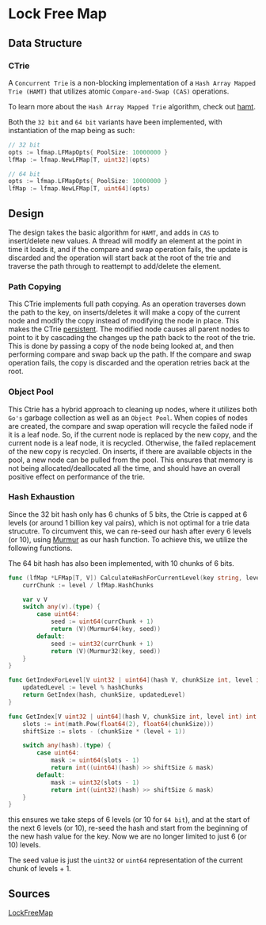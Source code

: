 # Lock Free Map


## Data Structure 

### CTrie

A `Concurrent Trie` is a non-blocking implementation of a `Hash Array Mapped Trie (HAMT)` that utilizes atomic `Compare-and-Swap (CAS)` operations.

To learn more about the `Hash Array Mapped Trie` algorithm, check out [hamt](https://github.com/sirgallo/hamt/blob/main/docs/HashArrayMappedTrie.md).

Both the `32 bit` and `64 bit` variants have been implemented, with instantiation of the map being as such:

```go
// 32 bit
opts := lfmap.LFMapOpts{ PoolSize: 10000000 }
lfMap := lfmap.NewLFMap[T, uint32](opts)

// 64 bit
opts := lfmap.LFMapOpts{ PoolSize: 10000000 }
lfMap := lfmap.NewLFMap[T, uint64](opts)
```


## Design

The design takes the basic algorithm for `HAMT`, and adds in `CAS` to insert/delete new values. A thread will modify an element at the point in time it loads it, and if the compare and swap operation fails, the update is discarded and the operation will start back at the root of the trie and traverse the path through to reattempt to add/delete the element.


### Path Copying

This CTrie implements full path copying. As an operation traverses down the path to the key, on inserts/deletes it will make a copy of the current node and modify the copy instead of modifying the node in place. This makes the CTrie [persistent](https://en.wikipedia.org/wiki/Persistent_data_structure). The modified node causes all parent nodes to point to it by cascading the changes up the path back to the root of the trie. This is done by passing a copy of the node being looked at, and then performing compare and swap back up the path. If the compare and swap operation fails, the copy is discarded and the operation retries back at the root.


### Object Pool

This Ctrie has a hybrid approach to cleaning up nodes, where it utilizes both `Go's` garbage collection as well as an `Object Pool`. When copies of nodes are created, the compare and swap operation will recycle the failed node if it is a leaf node. So, if the current node is replaced by the new copy, and the current node is a leaf node, it is recycled. Otherwise, the failed replacement of the new copy is recycled. On inserts, if there are available objects in the pool, a new node can be pulled from the pool. This ensures that memory is not being allocated/deallocated all the time, and should have an overall positive effect on performance of the trie.


### Hash Exhaustion

Since the 32 bit hash only has 6 chunks of 5 bits, the Ctrie is capped at 6 levels (or around 1 billion key val pairs), which is not optimal for a trie data strucutre. To circumvent this, we can re-seed our hash after every 6 levels (or 10), using [Murmur](Murmur.md) as our hash function. To achieve this, we utilize the following functions.

The 64 bit hash has also been implemented, with 10 chunks of 6 bits. 

```go
func (lfMap *LFMap[T, V]) CalculateHashForCurrentLevel(key string, level int) V {
	currChunk := level / lfMap.HashChunks

	var v V 
	switch any(v).(type) {
		case uint64:
			seed := uint64(currChunk + 1)
			return (V)(Murmur64(key, seed))
		default:
			seed := uint32(currChunk + 1)
			return (V)(Murmur32(key, seed))
	}
}
```

```go
func GetIndexForLevel[V uint32 | uint64](hash V, chunkSize int, level int, hashChunks int) int {
	updatedLevel := level % hashChunks
	return GetIndex(hash, chunkSize, updatedLevel)
}

func GetIndex[V uint32 | uint64](hash V, chunkSize int, level int) int {
	slots := int(math.Pow(float64(2), float64(chunkSize)))
	shiftSize := slots - (chunkSize * (level + 1))

	switch any(hash).(type) {
		case uint64:
			mask := uint64(slots - 1)
			return int((uint64)(hash) >> shiftSize & mask)
		default:
			mask := uint32(slots - 1)
			return int((uint32)(hash) >> shiftSize & mask)
	}
}
```

this ensures we take steps of 6 levels (or 10 for `64 bit`), and at the start of the next 6 levels (or 10), re-seed the hash and start from the beginning of the new hash value for the key. Now we are no longer limited to just 6 (or 10) levels. 

The seed value is just the `uint32` or `uint64` representation of the current chunk of levels + 1.


## Sources

[LockFreeMap](../pkg/map/LFMap.go)